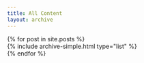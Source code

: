 ```yaml
---
title: All Content
layout: archive
---
```


<div class="entries-list">
  {% for post in site.posts %}
    <section class="taxonomy__section">
      {% include archive-simple.html type="list" %}
    </section>
  {% endfor %}
</div>
